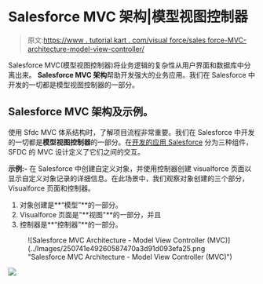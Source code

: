 # Salesforce MVC 架构|模型视图控制器

> 原文:[https://www . tutorial kart . com/visual force/sales force-MVC-architecture-model-view-controller/](https://www.tutorialkart.com/visualforce/salesforce-mvc-architecture-model-view-controller/)

Salesforce MVC(模型视图控制器)将业务逻辑的复杂性从用户界面和数据库中分离出来。 **Salesforce MVC 架构**帮助开发强大的业务应用。我们在 Salesforce 中开发的一切都是模型视图控制器的一部分。

## Salesforce MVC 架构及示例。

使用 Sfdc MVC 体系结构时，了解项目流程非常重要。我们在 Salesforce 中开发的一切都是**模型视图控制器**的一部分。在[开发的应用 Salesforce](https://www.tutorialkart.com/salesforce/what-is-salesforce-service-cloud-definition-features/) 分为三种组件，SFDC 的 MVC 设计定义了它们之间的交互。

**示例:-** 在 Salesforce 中创建自定义对象，并使用控制器创建 visualforce 页面以显示自定义对象记录的详细信息。在此场景中，我们观察对象创建的三个部分，Visualforce 页面和控制器。

1.  对象创建是**“模型”**的一部分。
2.  Visualforce 页面是"**视图"**的一部分，并且
3.  控制器是**“控制器”**的一部分。

<figure class="aligncenter">![Salesforce MVC Architecture - Model View Controller (MVC)](../Images/250741e49260587470a3d91d093efa25.png "Salesforce MVC Architecture - Model View Controller (MVC)")</figure>

[![](../Images/925da31b32d6bc3827932f6c8afb11bb.png)](https://www.tutorialkart.com/)